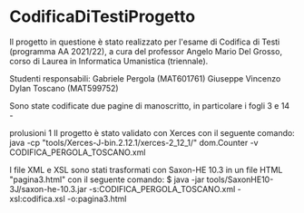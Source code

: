 # CodificaDiTestiProgetto 

Il progetto in questione è stato realizzato per l'esame di Codifica di Testi (programma AA 2021/22), a cura del professor Angelo Mario Del Grosso, corso di Laurea in Informatica Umanistica (triennale). 

Studenti responsabili: 
Gabriele Pergola (MAT601761) 
Giuseppe Vincenzo Dylan Toscano (MAT599752) 

Sono state codificate due pagine di manoscritto, in particolare i fogli 3 e 14 - 

prolusioni 1 Il progetto è stato validato con Xerces con il seguente comando: 
java -cp "tools/Xerces-J-bin.2.12.1/xerces-2_12_1/" dom.Counter -v CODIFICA_PERGOLA_TOSCANO.xml 

I file XML e XSL sono stati trasformati con Saxon-HE 10.3 in un file HTML "pagina3.html" con il seguente comando: 
$ java -jar tools/SaxonHE10-3J/saxon-he-10.3.jar -s:CODIFICA_PERGOLA_TOSCANO.xml -xsl:codifica.xsl -o:pagina3.html
